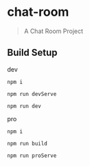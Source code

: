 # chat-room

> A Chat Room Project

## Build Setup

dev
```
npm i 

npm run devServe

npm run dev
```

pro
```
npm i

npm run build

npm run proServe
```